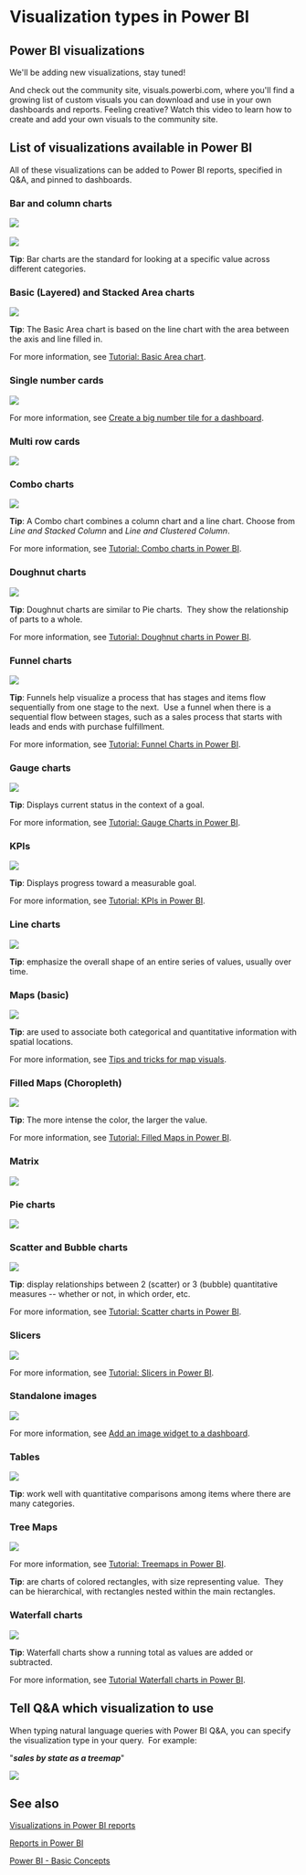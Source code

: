 ﻿<properties
   pageTitle="Visualization types in Power BI"
   description="Visualization types in Power BI"
   services="powerbi"
   documentationCenter=""
   authors="mihart"
   manager="mblythe"
   backup=""
   editor=""
   tags=""
   qualityFocus="no"
   qualityDate=""/>

<tags
   ms.service="powerbi"
   ms.devlang="NA"
   ms.topic="article"
   ms.tgt_pltfrm="NA"
   ms.workload="powerbi"
   ms.date="09/16/2016"
   ms.author="mihart"/>
# Visualization types in Power BI


## Power BI visualizations

We'll be adding new visualizations, stay tuned!

And check out the community site, visuals.powerbi.com, where you'll find a growing list of  custom visuals you can download and use in your own dashboards and reports. Feeling creative?  Watch this video to learn how to create and add your own visuals to the community site.  

## List of visualizations available in Power BI

All of these visualizations can be added to Power BI reports, specified in Q&A, and pinned to dashboards.

### Bar and column charts

![](media/powerbi-service-visualization-types-for-reports-and-q-and-a/pbi_Nancy_viz_bar.png) 

 ![](media/powerbi-service-visualization-types-for-reports-and-q-and-a/pbi_Nancy_viz_col.png)

**Tip**: Bar charts are the standard for looking at a specific value across different categories.

### Basic (Layered) and Stacked Area charts

![](media/powerbi-service-visualization-types-for-reports-and-q-and-a/basicareamapsmall.png)

**Tip**: The Basic Area chart is based on the line chart with the area between the axis and line filled in.

For more information, see [Tutorial: Basic Area chart](powerbi-service-tutorial-basic-area-chart.md).

### Single number cards

![](media/powerbi-service-visualization-types-for-reports-and-q-and-a/pbi_Nancy_viz_card.png)

For more information, see [Create a big number tile for a dashboard](powerbi-service-create-a-big-number-tile-for-a-dashboard.md).

### Multi row cards

![](media/powerbi-service-visualization-types-for-reports-and-q-and-a/multi-row-card.png)


### Combo charts

![](media/powerbi-service-visualization-types-for-reports-and-q-and-a/comboSmall.png)

**Tip**: A Combo chart combines a column chart and a line chart. Choose from *Line and Stacked Column* and *Line and Clustered Column*.

For more information, see [Tutorial: Combo charts in Power BI](powerbi-service-tutorial-combo-chart-merge-visualizations.md).

### Doughnut charts

![](media/powerbi-service-visualization-types-for-reports-and-q-and-a/donutSmall.png)

**Tip**: Doughnut charts are similar to Pie charts.  They show the relationship of parts to a whole.

For more information, see [Tutorial: Doughnut charts in Power BI](powerbi-service-tutorial-doughnut-charts.md).

### Funnel charts

![](media/powerbi-service-visualization-types-for-reports-and-q-and-a/pbi_Nancy_viz_funnel.png)

**Tip**: Funnels help visualize a process that has stages and items flow sequentially from one stage to the next.  Use a funnel when there is a sequential flow between stages, such as a sales process that starts with leads and ends with purchase fulfillment.

For more information, see [Tutorial: Funnel Charts in Power BI](powerbi-service-tutorial-funnel-charts.md).

### Gauge charts

![](media/powerbi-service-visualization-types-for-reports-and-q-and-a/gauge_m.PNG)

**Tip**: Displays current status in the context of a goal.

For more information, see [Tutorial: Gauge Charts in Power BI](powerbi-service-tutorial-radial-gauge-charts.md).

###   KPIs

![](media/powerbi-service-visualization-types-for-reports-and-q-and-a/power-bi-kpi.png)

**Tip**: Displays progress toward a measurable goal.

For more information, see [Tutorial: KPIs in Power BI](powerbi-service-tutorial-kpi.md).

### Line charts

![](media/powerbi-service-visualization-types-for-reports-and-q-and-a/pbi_Nancy_viz_line.png)

**Tip**: emphasize the overall shape of an entire series of values, usually over time.

### Maps (basic)

![](media/powerbi-service-visualization-types-for-reports-and-q-and-a/pbi-Nancy_viz_map.png)

**Ti﻿p**: are used to associate both categorical and quantitative information with spatial locations.

For more information, see [Tips and tricks for map visuals](powerbi-service-tips-and-tricks-for-power-bi-map-visualizations.md).

### Filled Maps (Choropleth)

![](media/powerbi-service-visualization-types-for-reports-and-q-and-a/pbi_Nancy_viz_FilledMap.png)

**Tip**: The more intense the color, the larger the value.

For more information, see [Tutorial: Filled Maps in Power BI](powerbi-service-tutorial-filled-maps-choropleths.md).

### Matrix

![](media/powerbi-service-visualization-types-for-reports-and-q-and-a/matrix.png)

### Pie charts

![](media/powerbi-service-visualization-types-for-reports-and-q-and-a/pbi_Nancy_viz_pie.png)

### Scatter and Bubble charts

![](media/powerbi-service-visualization-types-for-reports-and-q-and-a/pbi_Nancy_viz_bubble.png)

**Tip**: display relationships between 2 (scatter) or 3 (bubble) quantitative measures -- whether or not, in which order, etc.

For more information, see [Tutorial: Scatter charts in Power BI](powerbi-service-tutorial-scatter.md).

### Slicers

![](media/powerbi-service-visualization-types-for-reports-and-q-and-a/PBI_slicer.png)

For more information, see [Tutorial: Slicers in Power BI](powerbi-service-tutorial-slicers.md).

### Standalone images

![](media/powerbi-service-visualization-types-for-reports-and-q-and-a/pbi_Nancy_viz_image.png)

For more information, see [Add an image widget to a dashboard](powerbi-service-add-a-widget-to-a-dashboard.md).

### Tables

![](media/powerbi-service-visualization-types-for-reports-and-q-and-a/tableType.png)

**Tip**: work well with quantitative comparisons among items where there are many categories.

### Tree Maps

![](media/powerbi-service-visualization-types-for-reports-and-q-and-a/pbi_Nancy_viz_tree.png)

For more information, see [Tutorial: Treemaps in Power BI](powerbi-service-tutorial-treemaps.md).

**Tip**: are charts of colored rectangles, with size representing value.  They can be hierarchical, with rectangles nested within the main rectangles.

### Waterfall charts

![](media/powerbi-service-visualization-types-for-reports-and-q-and-a/waterfallsmall.png)

**Tip**: Waterfall charts show a running total as values are added or subtracted.

For more information, see [Tutorial Waterfall charts in Power BI](powerbi-service-tutorial-waterfall-charts.md).

###

## Tell Q&A which visualization to use

When typing natural language queries with Power BI Q&A, you can specify the visualization type in your query.  For example:

"***sales by state as a treemap***"

![](media/powerbi-service-visualization-types-for-reports-and-q-and-a/QAtreeMap.png)


## See also

[Visualizations in Power BI reports](powerbi-service-visualizations-for-reports.md)

[Reports in Power BI](powerbi-service-reports.md)

[Power BI - Basic Concepts](powerbi-service-basic-concepts.md)

